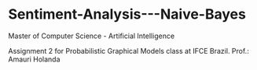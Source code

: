 # Sentiment-Analysis---Naive-Bayes

Master of Computer Science - Artificial Intelligence 

Assignment 2 for Probabilistic Graphical Models class at IFCE Brazil.
Prof.: Amauri Holanda

